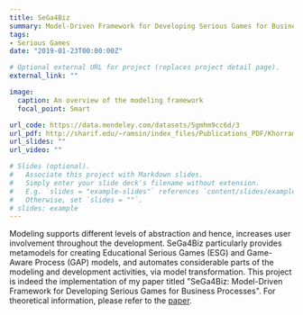 ```yaml
---
title: SeGa4Biz
summary: Model-Driven Framework for Developing Serious Games for Business Processes
tags:
- Serious Games
date: "2019-01-23T00:00:00Z"

# Optional external URL for project (replaces project detail page).
external_link: ""

image:
  caption: An overview of the modeling framework
  focal_point: Smart

url_code: https://data.mendeley.com/datasets/5gmhm9cc6d/3
url_pdf: http://sharif.edu/~ramsin/index_files/Publications_PDF/Khorram_Taromirad_Ramsin_MODELSWARD_2021_SeGa4Biz.pdf
url_slides: ""
url_video: ""

# Slides (optional).
#   Associate this project with Markdown slides.
#   Simply enter your slide deck's filename without extension.
#   E.g. `slides = "example-slides"` references `content/slides/example-slides.md`.
#   Otherwise, set `slides = ""`.
# slides: example
---
```

Modeling supports different levels of abstraction and hence, increases user involvement throughout the development.
SeGa4Biz particularly provides metamodels for creating Educational Serious Games (ESG) and
Game-Aware Process (GAP) models, and automates considerable parts of the modeling and development activities,
via model transformation. 
This project is indeed the implementation of my paper titled "SeGa4Biz: Model-Driven Framework for Developing Serious Games for
Business Processes".
For theoretical information, please refer to the [paper](http://sharif.edu/~ramsin/index_files/Publications_PDF/Khorram_Taromirad_Ramsin_MODELSWARD_2021_SeGa4Biz.pdf).